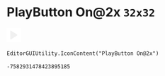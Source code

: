 # PlayButton On@2x `32x32`
<img src="/img/PlayButton%20On@2x.png" width=32 height=32>

``` CSharp
EditorGUIUtility.IconContent("PlayButton On@2x")
```
```
-7582931478423895185
```
